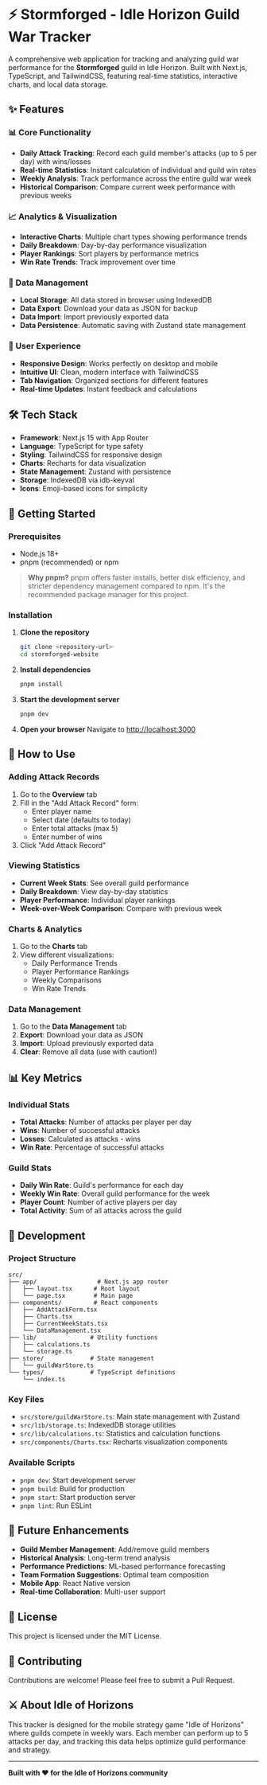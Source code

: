 # ⚡ Stormforged - Idle Horizon Guild War Tracker

A comprehensive web application for tracking and analyzing guild war performance for the **Stormforged** guild in Idle Horizon. Built with Next.js, TypeScript, and TailwindCSS, featuring real-time statistics, interactive charts, and local data storage.

## ✨ Features

### 📊 Core Functionality

- **Daily Attack Tracking**: Record each guild member's attacks (up to 5 per day) with wins/losses
- **Real-time Statistics**: Instant calculation of individual and guild win rates
- **Weekly Analysis**: Track performance across the entire guild war week
- **Historical Comparison**: Compare current week performance with previous weeks

### 📈 Analytics & Visualization

- **Interactive Charts**: Multiple chart types showing performance trends
- **Daily Breakdown**: Day-by-day performance visualization
- **Player Rankings**: Sort players by performance metrics
- **Win Rate Trends**: Track improvement over time

### 💾 Data Management

- **Local Storage**: All data stored in browser using IndexedDB
- **Data Export**: Download your data as JSON for backup
- **Data Import**: Import previously exported data
- **Data Persistence**: Automatic saving with Zustand state management

### 🎨 User Experience

- **Responsive Design**: Works perfectly on desktop and mobile
- **Intuitive UI**: Clean, modern interface with TailwindCSS
- **Tab Navigation**: Organized sections for different features
- **Real-time Updates**: Instant feedback and calculations

## 🛠️ Tech Stack

- **Framework**: Next.js 15 with App Router
- **Language**: TypeScript for type safety
- **Styling**: TailwindCSS for responsive design
- **Charts**: Recharts for data visualization
- **State Management**: Zustand with persistence
- **Storage**: IndexedDB via idb-keyval
- **Icons**: Emoji-based icons for simplicity

## 🚀 Getting Started

### Prerequisites

- Node.js 18+
- pnpm (recommended) or npm

> **Why pnpm?** pnpm offers faster installs, better disk efficiency, and stricter dependency management compared to npm. It's the recommended package manager for this project.

### Installation

1. **Clone the repository**

   ```bash
   git clone <repository-url>
   cd stormforged-website
   ```

2. **Install dependencies**

   ```bash
   pnpm install
   ```

3. **Start the development server**

   ```bash
   pnpm dev
   ```

4. **Open your browser**
   Navigate to [http://localhost:3000](http://localhost:3000)

## 📱 How to Use

### Adding Attack Records

1. Go to the **Overview** tab
2. Fill in the "Add Attack Record" form:
   - Enter player name
   - Select date (defaults to today)
   - Enter total attacks (max 5)
   - Enter number of wins
3. Click "Add Attack Record"

### Viewing Statistics

- **Current Week Stats**: See overall guild performance
- **Daily Breakdown**: View day-by-day statistics
- **Player Performance**: Individual player rankings
- **Week-over-Week Comparison**: Compare with previous week

### Charts & Analytics

1. Go to the **Charts** tab
2. View different visualizations:
   - Daily Performance Trends
   - Player Performance Rankings
   - Weekly Comparisons
   - Win Rate Trends

### Data Management

1. Go to the **Data Management** tab
2. **Export**: Download your data as JSON
3. **Import**: Upload previously exported data
4. **Clear**: Remove all data (use with caution!)

## 📊 Key Metrics

### Individual Stats

- **Total Attacks**: Number of attacks per player per day
- **Wins**: Number of successful attacks
- **Losses**: Calculated as attacks - wins
- **Win Rate**: Percentage of successful attacks

### Guild Stats

- **Daily Win Rate**: Guild's performance for each day
- **Weekly Win Rate**: Overall guild performance for the week
- **Player Count**: Number of active players per day
- **Total Activity**: Sum of all attacks across the guild

## 🔧 Development

### Project Structure

```
src/
├── app/                 # Next.js app router
│   ├── layout.tsx      # Root layout
│   └── page.tsx        # Main page
├── components/         # React components
│   ├── AddAttackForm.tsx
│   ├── Charts.tsx
│   ├── CurrentWeekStats.tsx
│   └── DataManagement.tsx
├── lib/               # Utility functions
│   ├── calculations.ts
│   └── storage.ts
├── store/             # State management
│   └── guildWarStore.ts
└── types/             # TypeScript definitions
    └── index.ts
```

### Key Files

- `src/store/guildWarStore.ts`: Main state management with Zustand
- `src/lib/storage.ts`: IndexedDB storage utilities
- `src/lib/calculations.ts`: Statistics and calculation functions
- `src/components/Charts.tsx`: Recharts visualization components

### Available Scripts

- `pnpm dev`: Start development server
- `pnpm build`: Build for production
- `pnpm start`: Start production server
- `pnpm lint`: Run ESLint

## 🎯 Future Enhancements

- **Guild Member Management**: Add/remove guild members
- **Historical Analysis**: Long-term trend analysis
- **Performance Predictions**: ML-based performance forecasting
- **Team Formation Suggestions**: Optimal team composition
- **Mobile App**: React Native version
- **Real-time Collaboration**: Multi-user support

## 📄 License

This project is licensed under the MIT License.

## 🤝 Contributing

Contributions are welcome! Please feel free to submit a Pull Request.

## ⚔️ About Idle of Horizons

This tracker is designed for the mobile strategy game "Idle of Horizons" where guilds compete in weekly wars. Each member can perform up to 5 attacks per day, and tracking this data helps optimize guild performance and strategy.

---

**Built with ❤️ for the Idle of Horizons community**
